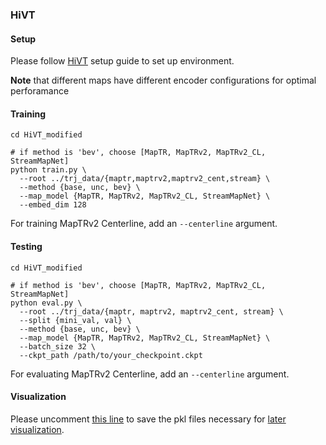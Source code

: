 ### HiVT 

#### Setup

Please follow [HiVT](https://github.com/ZikangZhou/HiVT) setup guide to set up environment.

**Note** that different maps have different encoder configurations for optimal perforamance

#### Training

```
cd HiVT_modified

# if method is 'bev', choose [MapTR, MapTRv2, MapTRv2_CL, StreamMapNet]
python train.py \
  --root ../trj_data/{maptr,maptrv2,maptrv2_cent,stream} \
  --method {base, unc, bev} \
  --map_model {MapTR, MapTRv2, MapTRv2_CL, StreamMapNet} \
  --embed_dim 128
```

For training MapTRv2 Centerline, add an `--centerline` argument. 

#### Testing

```
cd HiVT_modified

# if method is 'bev', choose [MapTR, MapTRv2, MapTRv2_CL, StreamMapNet]
python eval.py \
  --root ../trj_data/{maptr, maptrv2, maptrv2_cent, stream} \
  --split {mini_val, val} \
  --method {base, unc, bev} \
  --map_model {MapTR, MapTRv2, MapTRv2_CL, StreamMapNet} \
  --batch_size 32 \
  --ckpt_path /path/to/your_checkpoint.ckpt
```

For evaluating MapTRv2 Centerline, add an `--centerline` argument. 

#### Visualization

Please uncomment [this line](https://github.com/alfredgu001324/MapUncertaintyPrediction/blob/8ab64116982303d373eb85fea2501e139a09e781/HiVT_modified/models/hivt.py#L138) to save the pkl files necessary for [later visualization](https://github.com/alfredgu001324/MapUncertaintyPrediction/blob/main/docs/visualization.md).


